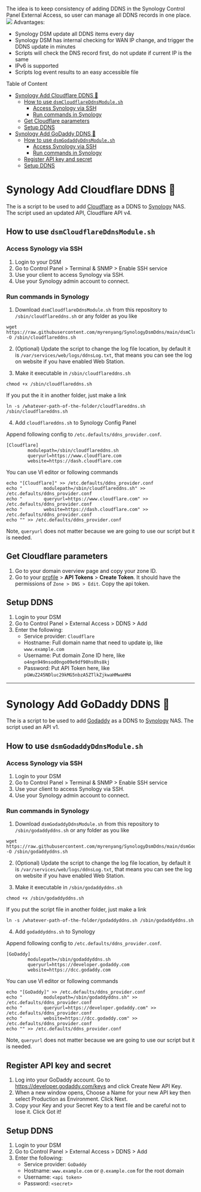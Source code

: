 The idea is to keep consistency of adding DDNS in the Synology Control Panel External Access, so user can manage all DDNS records in one place.
![](https://raw.githubusercontent.com/myrenyang/SynologyDsmDdns/main/Asset/Screenshot-20220218.png)
Advantages:
- Synology DSM update all DDNS items every day
- Synology DSM has internal checking for WAN IP change, and trigger the DDNS update in minutes
- Scripts will check the DNS record first, do not update if current IP is the same
- IPv6 is supported
- Scripts log event results to an easy accessible file

Table of Content

- [Synology Add Cloudflare DDNS 📜](#synology-add-cloudflare-ddns---)
  * [How to use `dsmCloudflareDdnsModule.sh`](#how-to-use--dsmcloudflareddnsmodulesh-)
    + [Access Synology via SSH](#access-synology-via-ssh)
    + [Run commands in Synology](#run-commands-in-synology)
  * [Get Cloudflare parameters](#get-cloudflare-parameters)
  * [Setup DDNS](#setup-ddns)
- [Synology Add GoDaddy DDNS 📜](#synology-add-godaddy-ddns---)
  * [How to use `dsmGodaddyDdnsModule.sh`](#how-to-use--dsmgodaddyddnsmodulesh-)
    + [Access Synology via SSH](#access-synology-via-ssh-1)
    + [Run commands in Synology](#run-commands-in-synology-1)
  * [Register API key and secret](#register-api-key-and-secret)
  * [Setup DDNS](#setup-ddns-1)

# Synology Add Cloudflare DDNS 📜

The is a script to be used to add [Cloudflare](https://www.cloudflare.com/) as a DDNS to [Synology](https://www.synology.com/) NAS. The script used an updated API, Cloudflare API v4.

## How to use `dsmCloudflareDdnsModule.sh`

### Access Synology via SSH

1. Login to your DSM
2. Go to Control Panel > Terminal & SNMP > Enable SSH service
3. Use your client to access Synology via SSH.
4. Use your Synology admin account to connect.

### Run commands in Synology

1. Download `dsmCloudflareDdnsModule.sh` from this repository to `/sbin/cloudflareddns.sh` or any folder as you like

```
wget https://raw.githubusercontent.com/myrenyang/SynologyDsmDdns/main/dsmCloudflareDdnsModule.sh -O /sbin/cloudflareddns.sh
```

2. (Optional) Update the script to change the log file location, by default it is `/var/services/web/logs/ddnsLog.txt`, that means you can see the log on website if you have enabled Web Station.

3. Make it executable in `/sbin/cloudflareddns.sh`

```
chmod +x /sbin/cloudflareddns.sh
```
If you put the it in another folder, just make a link
```
ln -s /whatever-path-of-the-folder/cloudflareddns.sh /sbin/cloudflareddns.sh
```

4. Add `cloudflareddns.sh` to Synology Config Panel

Append following config to `/etc.defaults/ddns_provider.conf`.
```
[Cloudflare]
        modulepath=/sbin/cloudflareddns.sh
        queryurl=https://www.cloudflare.com
        website=https://dash.cloudflare.com
```

You can use VI editor or following commands
```
echo "[Cloudflare]" >> /etc.defaults/ddns_provider.conf
echo "        modulepath=/sbin/cloudflareddns.sh" >> /etc.defaults/ddns_provider.conf
echo "        queryurl=https://www.cloudflare.com" >> /etc.defaults/ddns_provider.conf
echo "        website=https://dash.cloudflare.com" >> /etc.defaults/ddns_provider.conf
echo "" >> /etc.defaults/ddns_provider.conf
```

Note, `queryurl` does not matter because we are going to use our script but it is needed.

## Get Cloudflare parameters

1. Go to your domain overview page and copy your zone ID.
2. Go to your [profile](https://dash.cloudflare.com/profile/api-tokens) > **API Tokens** > **Create Token**. It should have the permissions of `Zone > DNS > Edit`. Copy the api token.

## Setup DDNS

1. Login to your DSM
2. Go to Control Panel > External Access > DDNS > Add
3. Enter the following:
   - Service provider: `Cloudflare`
   - Hostname: Full domain name that need to update ip, like `www.example.com`
   - Username: Put domain Zone ID here, like `o4ngn949nsod0ngo09e9df90hs0hs8kj`
   - Password: Put API Token here, like `pGWuZ245NDluc29kMG5nbzA5ZTlkZjkwaHMwaHM4`

---

# Synology Add GoDaddy DDNS 📜

The is a script to be used to add [Godaddy](https://www.godaddy.com/) as a DDNS to [Synology](https://www.synology.com/) NAS. The script used an API v1.

## How to use `dsmGodaddyDdnsModule.sh`

### Access Synology via SSH

1. Login to your DSM
2. Go to Control Panel > Terminal & SNMP > Enable SSH service
3. Use your client to access Synology via SSH.
4. Use your Synology admin account to connect.

### Run commands in Synology

1. Download `dsmGodaddyDdnsModule.sh` from this repository to `/sbin/godaddyddns.sh` or any folder as you like

```
wget https://raw.githubusercontent.com/myrenyang/SynologyDsmDdns/main/dsmGodaddyDdnsModule.sh -O /sbin/godaddyddns.sh
```

2. (Optional) Update the script to change the log file location, by default it is `/var/services/web/logs/ddnsLog.txt`, that means you can see the log on website if you have enabled Web Station.

3. Make it executable in `/sbin/godaddyddns.sh`

```
chmod +x /sbin/godaddyddns.sh
```
If you put the script file in another folder, just make a link
```
ln -s /whatever-path-of-the-folder/godaddyddns.sh /sbin/godaddyddns.sh
```

4. Add `godaddyddns.sh` to Synology

Append following config to `/etc.defaults/ddns_provider.conf`.
```
[GoDaddy]
        modulepath=/sbin/godaddyddns.sh
        queryurl=https://developer.godaddy.com
        website=https://dcc.godaddy.com
```

You can use VI editor or following commands
```
echo "[GoDaddy]" >> /etc.defaults/ddns_provider.conf
echo "        modulepath=/sbin/godaddyddns.sh" >> /etc.defaults/ddns_provider.conf
echo "        queryurl=https://developer.godaddy.com" >> /etc.defaults/ddns_provider.conf
echo "        website=https://dcc.godaddy.com" >> /etc.defaults/ddns_provider.conf
echo "" >> /etc.defaults/ddns_provider.conf
```

Note, `queryurl` does not matter because we are going to use our script but it is needed.

## Register API key and secret

1. Log into your GoDaddy account. Go to https://developer.godaddy.com/keys and click Create New API Key.
2. When a new window opens, Choose a Name for your new API key then select Production as Environment. Click Next.
3. Copy your Key and your Secret Key to a text file and be careful not to lose it. Click Got it!

## Setup DDNS

1. Login to your DSM
2. Go to Control Panel > External Access > DDNS > Add
3. Enter the following:
   - Service provider: `GoDaddy`
   - Hostname: `www.example.com` or `@.example.com` for the root domain
   - Username: `<api token>`
   - Password: `<secret>`



